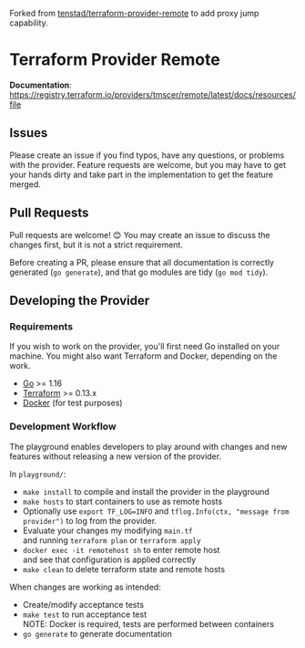 Forked from [tenstad/terraform-provider-remote](https://github.com/tenstad/terraform-provider-remote) to add proxy jump capability.

# Terraform Provider Remote

**Documentation**: https://registry.terraform.io/providers/tmscer/remote/latest/docs/resources/file

## Issues

Please create an issue if you find typos, have any questions, or problems with
the provider. Feature requests are welcome, but you may have to get your hands
dirty and take part in the implementation to get the feature merged.

## Pull Requests

Pull requests are welcome! 😊 You may create an issue to discuss the changes
first, but it is not a strict requirement.

Before creating a PR, please ensure that all documentation is correctly
generated (`go generate`), and that go modules are tidy (`go mod tidy`).

## Developing the Provider

### Requirements

If you wish to work on the provider, you'll first need Go installed on your
machine. You might also want Terraform and Docker, depending on the work.

- [Go](https://golang.org/doc/install) >= 1.16
- [Terraform](https://www.terraform.io/downloads.html) >= 0.13.x
- [Docker](https://www.docker.com/get-started) (for test purposes)

### Development Workflow

The playground enables developers to play around with changes and new features
without releasing a new version of the provider. 

In `playground/`:

- `make install` to compile and install the provider in the playground
- `make hosts` to start containers to use as remote hosts
- Optionally use `export TF_LOG=INFO` and
  `tflog.Info(ctx, "message from provider")` to log from the provider.
- Evaluate your changes my modifying `main.tf`  
  and running `terraform plan` or `terraform apply`
- `docker exec -it remotehost sh` to enter remote host  
  and see that configuration is applied correctly
- `make clean` to delete terraform state and remote hosts

When changes are working as intended:

- Create/modify acceptance tests
- `make test` to run acceptance test  
  NOTE: Docker is required, tests are performed between containers
- `go generate` to generate documentation
